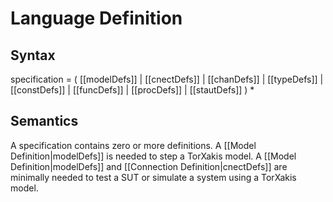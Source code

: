 # Language Definition

## Syntax

specification = 
( [[modelDefs]]
 &#124; [[cnectDefs]]
 &#124; [[chanDefs]]
 &#124; [[typeDefs]]
 &#124; [[constDefs]]
 &#124; [[funcDefs]]
 &#124; [[procDefs]]
 &#124; [[stautDefs]]
) *


## Semantics

A specification contains zero or more definitions.
A [[Model Definition|modelDefs]] is needed to step a TorXakis model.
A [[Model Definition|modelDefs]] and [[Connection Definition|cnectDefs]] are minimally needed to test a SUT or simulate a system using a TorXakis model.